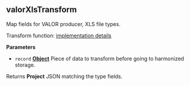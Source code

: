 <!-- Generated by documentation.js. Update this documentation by updating the source code. -->

## valorXlsTransform

Map fields for VALOR producer, XLS file types.

Transform function: [implementation details](https://github.com/ec-europa/eubfr-data-lake/blob/master/services/ingestion/etl/valor/xml/src/lib/transform.js)

**Parameters**

-   `record` **[Object](https://developer.mozilla.org/docs/Web/JavaScript/Reference/Global_Objects/Object)** Piece of data to transform before going to harmonized storage.

Returns **Project** JSON matching the type fields.

